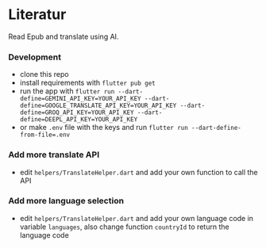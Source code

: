 # Literatur

Read Epub and translate using AI.

### Development
- clone this repo
- install requirements with `flutter pub get`
- run the app with `flutter run --dart-define=GEMINI_API_KEY=YOUR_API_KEY --dart-define=GOOGLE_TRANSLATE_API_KEY=YOUR_API_KEY --dart-define=GROQ_API_KEY=YOUR_API_KEY --dart-define=DEEPL_API_KEY=YOUR_API_KEY` 
- or make `.env` file with the keys and run `flutter run --dart-define-from-file=.env`

### Add more translate API
- edit `helpers/TranslateHelper.dart` and add your own function to call the API

### Add more language selection
- edit `helpers/TranslateHelper.dart` and add your own language code in variable `languages`, also change function `countryId` to return the language code